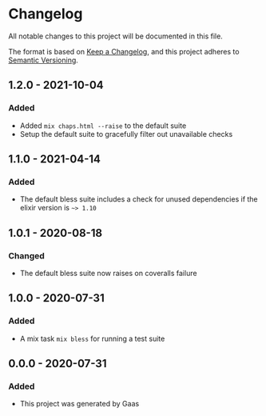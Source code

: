# Changelog

All notable changes to this project will be documented in this file.

The format is based on [Keep a
Changelog](https://keepachangelog.com/en/1.0.0/), and this project adheres to
[Semantic Versioning](https://semver.org/spec/v2.0.0.html).

## 1.2.0 - 2021-10-04

### Added

- Added `mix chaps.html --raise` to the default suite
- Setup the default suite to gracefully filter out unavailable checks

## 1.1.0 - 2021-04-14

### Added

- The default bless suite includes a check for unused dependencies if the
  elixir version is `~> 1.10`

## 1.0.1 - 2020-08-18

### Changed

- The default bless suite now raises on coveralls failure

## 1.0.0 - 2020-07-31

### Added

- A mix task `mix bless` for running a test suite

## 0.0.0 - 2020-07-31

### Added

- This project was generated by Gaas

<!-- # Generated by Elixir.Gaas.Generators.Simple.Library.Changelog -->
